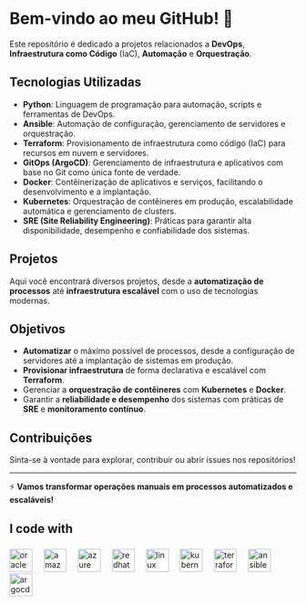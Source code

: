 # Bem-vindo ao meu GitHub! 👋

Este repositório é dedicado a projetos relacionados a **DevOps**, **Infraestrutura como Código** (IaC), **Automação** e **Orquestração**.

## Tecnologias Utilizadas

- **Python**: Linguagem de programação para automação, scripts e ferramentas de DevOps.
- **Ansible**: Automação de configuração, gerenciamento de servidores e orquestração.
- **Terraform**: Provisionamento de infraestrutura como código (IaC) para recursos em nuvem e servidores.
- **GitOps (ArgoCD)**: Gerenciamento de infraestrutura e aplicativos com base no Git como única fonte de verdade.
- **Docker**: Contêinerização de aplicativos e serviços, facilitando o desenvolvimento e a implantação.
- **Kubernetes**: Orquestração de contêineres em produção, escalabilidade automática e gerenciamento de clusters.
- **SRE (Site Reliability Engineering)**: Práticas para garantir alta disponibilidade, desempenho e confiabilidade dos sistemas.

## Projetos

Aqui você encontrará diversos projetos, desde a **automatização de processos** até **infraestrutura escalável** com o uso de tecnologias modernas.

## Objetivos

- **Automatizar** o máximo possível de processos, desde a configuração de servidores até a implantação de sistemas em produção.
- **Provisionar infraestrutura** de forma declarativa e escalável com **Terraform**.
- Gerenciar a **orquestração de contêineres** com **Kubernetes** e **Docker**.
- Garantir a **reliabilidade e desempenho** dos sistemas com práticas de **SRE** e **monitoramento contínuo**.

## Contribuições

Sinta-se à vontade para explorar, contribuir ou abrir issues nos repositórios!

---

⚡ **Vamos transformar operações manuais em processos automatizados e escaláveis!**
<h2 align="left">I code with</h2>

###

<div align="left">
  <img src="https://cdn.jsdelivr.net/gh/devicons/devicon/icons/oracle/oracle-original.svg" height="40" alt="oracle logo"  />
  <img width="12" />
  <img src="https://cdn.jsdelivr.net/gh/devicons/devicon/icons/amazonwebservices/amazonwebservices-line-wordmark.svg" height="40" alt="amazonwebservices logo"  />
  <img width="12" />
  <img src="https://cdn.jsdelivr.net/gh/devicons/devicon/icons/azure/azure-original.svg" height="40" alt="azure logo"  />
  <img width="12" />
  <img src="https://cdn.jsdelivr.net/gh/devicons/devicon/icons/redhat/redhat-original.svg" height="40" alt="redhat logo"  />
  <img width="12" />
  <img src="https://cdn.jsdelivr.net/gh/devicons/devicon/icons/linux/linux-original.svg" height="40" alt="linux logo"  />
  <img width="12" />
  <img src="https://cdn.jsdelivr.net/gh/devicons/devicon/icons/kubernetes/kubernetes-plain.svg" height="40" alt="kubernetes logo"  />
  <img width="12" />
  <img src="https://cdn.jsdelivr.net/gh/devicons/devicon/icons/terraform/terraform-original.svg" height="40" alt="terraform logo"  />
  <img width="12" />
  <img src="https://cdn.jsdelivr.net/gh/devicons/devicon/icons/ansible/ansible-original.svg" height="40" alt="ansible logo"  />
  <img width="12" />
  <img src="https://cdn.jsdelivr.net/gh/devicons/devicon/icons/argocd/argocd-original.svg" height="40" alt="argocd logo"  />
</div>

###
